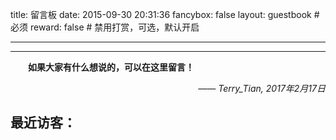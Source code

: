 title:  留言板
date: 2015-09-30 20:31:36
fancybox: false
layout: guestbook      # 必须
reward: false       # 禁用打赏，可选，默认开启

---

<style type="text/css">
	strong a {
		color: #747474;
	}
	.player {
		text-align: center;
		margin: .5em auto 0;
		width: 100%;
		max-width: 22em;
	}
	.player br {
		display: none;
	}
	.sign {
		text-align: right;
		font-style: italic;
	}
	#ds-recent-visitors {
		margin: 0;
		padding: 0;
	}
	#ds-recent-visitors div img {
		display: inline-block !important;
		width: 56px !important;
		height: 56px !important;
		border-radius: 50%;
		border: 1px solid #ddd;
		padding: 2px;
		box-shadow: 1px 1px 1px rgba(0,0,0, .15);
	}
	.article-entry img:first-child {
		display: block;
	}
	.article-entry span {
		font-family: Arial;
	}
	#ds-hot-posts {
		display: none;
	}
</style>

---

　　**如果大家有什么想说的，可以在这里留言！**

<p class="sign"><span>——</span> Terry_Tian, 2017年2月17日</p>



## 最近访客： ##


<ul class="ds-recent-visitors" data-num-items="30" data-avatar-size="56"></ul>